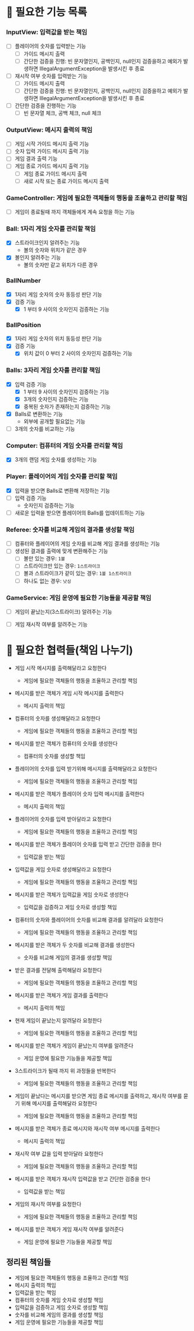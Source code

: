 # 📌 필요한 기능 목록

### InputView: 입력값을 받는 책임

- [ ] 플레이어의 숫자를 입력받는 기능
  - [ ] 가이드 메시지 출력
  - [ ] 간단한 검증을 진행: 빈 문자열인지, 공백인지, null인지 검증을하고 예외가 발생하면 IllegalArgumentException을 발생시킨 후 종료
- [ ] 재시작 여부 숫자를 입력받는 기능
  - [ ] 가이드 메시지 출력
  - [ ] 간단한 검증을 진행: 빈 문자열인지, 공백인지, null인지 검증을하고 예외가 발생하면 IllegalArgumentException을 발생시킨 후 종료
- [ ] 간단한 검증을 진행하는 기능
  - [ ] 빈 문자열 체크, 공백 체크, null 체크

### OutputView: 메시지 출력의 책임

- [ ] 게임 시작 가이드 메시지 출력 기능
- [ ] 숫자 입력 가이드 메시지 출력 기능
- [ ] 게임 결과 출력 기능
- [ ] 게임 종료 가이드 메시지 출력 기능
  - [ ] 게임 종료 가이드 메시지 출력
  - [ ] 새로 시작 또는 종료 가이드 메시지 출력

### GameController: 게임에 필요한 객체들의 행동을 조율하고 관리할 책임

- [ ] 게임이 종료될때 까지 객체들에게 계속 요청을 하는 기능

### Ball: 1자리 게임 숫자를 관리할 책임

- [x] 스트라이크인지 알려주는 기능
  - 볼의 숫자와 위치가 같은 경우
- [x] 볼인지 알려주는 기능
  - 볼의 숫자만 같고 위치가 다른 경우

### BallNumber

- [x] 1자리 게임 숫자의 숫자 동등성 판단 기능
- [x] 검증 기능
  - [x] 1 부터 9 사이의 숫자인지 검증하는 기능

### BallPosition

- [x] 1자리 게임 숫자의 위치 동등성 판단 기능
- [x] 검증 기능
  - [x] 위치 값이 0 부터 2 사이의 숫자인지 검증하는 기능

### Balls: 3자리 게임 숫자를 관리할 책임

- [x] 입력 검증 기능
  - [x] 1 부터 9 사이의 숫자인지 검증하는 기능
  - [x] 3개의 숫자인지 검증하는 기능
  - [x] 중복된 숫자가 존재하는지 검증하는 기능
- [x] Balls로 변환하는 기능
  - 외부에 공개할 필요없는 기능
- [ ] 3개의 숫자를 비교하는 기능

### Computer: 컴퓨터의 게임 숫자를 관리할 책임

- [x] 3개의 랜덤 게임 숫자를 생성하는 기능

### Player: 플레이어의 게임 숫자를 관리할 책임
- [x] 입력을 받으면 Balls로 변환해 저장하는 기능
- [ ] 입력 검증 기능
  - 숫자인지 검증하는 기능
- [ ] 새로운 입력을 받으면 플레이어의 Balls를 업데이트하는 기능

### Referee: 숫자를 비교해 게임의 결과를 생성할 책임

- [ ] 컴퓨터와 플레이어의 게임 숫자를 비교해 게임 결과를 생성하는 기능
- [ ] 생성된 결과를 출력에 맞게 변환해주는 기능
  - [ ] 볼만 있는 경우: `1볼`
  - [ ] 스트라이크만 있는 경우: `1스트라이크`
  - [ ] 볼과 스트라이크가 같이 있는 경우: `1볼 1스트라이크`
  - [ ] 하나도 없는 경우: `낫싱`

### GameService: 게임 운영에 필요한 기능들을 제공할 책임

- [ ] 게임이 끝났는지(3스트라이크) 알려주는 기능
- [ ] 게임 재시작 여부를 알려주는 기능



# 📌 필요한 협력들(책임 나누기)

- 게임 시작 메시지를 출력해달라고 요청한다
  - 게임에 필요한 객체들의 행동을 조율하고 관리할 책임

- 메시지를 받은 객체가 게임 시작 메시지를 출력한다
  - 메시지 출력의 책임

- 컴퓨터의 숫자를 생성해달라고 요청한다
  - 게임에 필요한 객체들의 행동을 조율하고 관리할 책임

- 메시지를 받은 객체가 컴퓨터의 숫자를 생성한다
  - 컴퓨터의 숫자를 생성할 책임

- 플레이어의 숫자를 입력 받기위해 메시지를 출력해달라고 요청한다
  - 게임에 필요한 객체들의 행동을 조율하고 관리할 책임

- 메시지를 받은 객체가 플레이어 숫자 입력 메시지를 출력한다
  - 메시지 출력의 책임

- 플레이어의 숫자를 입력 받아달라고 요청한다
  - 게임에 필요한 객체들의 행동을 조율하고 관리할 책임
- 메시지를 받은 객체가 플레이어 숫자를 입력 받고 간단한 검증을 한다
  - 입력값을 받는 책임
- 입력값을 게임 숫자로 생성해달라고 요청한다
  - 게임에 필요한 객체들의 행동을 조율하고 관리할 책임
- 메시지를 받은 객체가 입력값을 게임 숫자로 생성한다
  - 입력값을 검증하고 게임 숫자로 생성할 책임
- 컴퓨터의 숫자와 플레이어의 숫자를 비교해 결과를 알려달라 요청한다
  - 게임에 필요한 객체들의 행동을 조율하고 관리할 책임
- 메시지를 받은 객체가 두 숫자를 비교해 결과를 생성한다
  - 숫자를 비교해 게임의 결과를 생성할 책임
- 받은 결과를 전달해 출력해달라 요청한다
  - 게임에 필요한 객체들의 행동을 조율하고 관리할 책임
- 메시지를 받은 객체가 게임 결과를 출력한다
  - 메시지 출력의 책임
- 현재 게임이 끝났는지 알려달라 요청한다
  - 게임에 필요한 객체들의 행동을 조율하고 관리할 책임
- 메시지를 받은 객체가 게임이 끝났는지 여부를 알려준다
  - 게임 운영에 필요한 기능들을 제공할 책임
- 3스트라이크가 될때 까지 위 과정들을 반복한다
  - 게임에 필요한 객체들의 행동을 조율하고 관리할 책임
- 게임이 끝났다는 메시지를 받으면 게임 종료 메시지를 출력하고, 재시작 여부를 묻기 위해 메시지를 출력해달라 요청한다
  - 게임에 필요한 객체들의 행동을 조율하고 관리할 책임
- 메시지를 받은 객체가 종료 메시지와 재시작 여부 메시지를 출력한다
  - 메시지 출력의 책임
- 재시작 여부 값을 입력 받아달라 요청한다
  - 게임에 필요한 객체들의 행동을 조율하고 관리할 책임
- 메시지를 받은 객체가 재시작 입력값을 받고 간단한 검증을 한다
  - 입력값을 받는 책임
- 게임의 재시작 여부를 요청한다
  - 게임에 필요한 객체들의 행동을 조율하고 관리할 책임
- 메시지를 받은 객체가 게임 재시작 여부를 알려준다
  - 게임 운영에 필요한 기능들을 제공할 책임

## 정리된 책임들

- 게임에 필요한 객체들의 행동을 조율하고 관리할 책임
- 메시지 출력의 책임
- 입력값을 받는 책임
- 컴퓨터의 숫자를 게임 숫자로 생성할 책임
- 입력값을 검증하고 게임 숫자로 생성할 책임
- 숫자를 비교해 게임의 결과를 생성할 책임
- 게임 운영에 필요한 기능들을 제공할 책임
